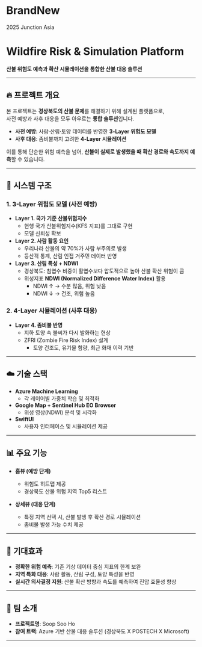 # BrandNew
2025 Junction Asia

# Wildfire Risk & Simulation Platform  
**산불 위험도 예측과 확산 시뮬레이션을 통합한 산불 대응 솔루션**  

---

## 🔥 프로젝트 개요
본 프로젝트는 **경상북도의 산불 문제**를 해결하기 위해 설계된 플랫폼으로,  
사전 예방과 사후 대응을 모두 아우르는 **통합 솔루션**입니다.  

- **사전 예방**: 사람·산림·토양 데이터를 반영한 **3-Layer 위험도 모델**
- **사후 대응**: 좀비불까지 고려한 **4-Layer 시뮬레이션**

이를 통해 단순한 위험 예측을 넘어, **산불이 실제로 발생했을 때 확산 경로와 속도까지 예측**할 수 있습니다.  

---

## 🧩 시스템 구조

### 1. 3-Layer 위험도 모델 (사전 예방)
- **Layer 1. 국가 기준 산불위험지수**
  - 현행 국가 산불위험지수(KFS 지표)를 그대로 구현
  - 모델 신뢰성 확보
- **Layer 2. 사람 활동 요인**
  - 우리나라 산불의 약 70%가 사람 부주의로 발생
  - 등산객 통계, 산림 인접 거주민 데이터 반영
- **Layer 3. 산림 특성 + NDWI**
  - 경상북도: 침엽수 비중이 활엽수보다 압도적으로 높아 산불 확산 위험이 큼
  - 위성지표 **NDWI (Normalized Difference Water Index)** 활용
    - NDWI ↑ → 수분 많음, 위험 낮음
    - NDWI ↓ → 건조, 위험 높음

### 2. 4-Layer 시뮬레이션 (사후 대응)
- **Layer 4. 좀비불 반영**
  - 지하 토양 속 불씨가 다시 발화하는 현상
  - ZFRI (Zombie Fire Risk Index) 설계
    - 토양 건조도, 유기물 함량, 최근 화재 이력 기반

---

## ☁️ 기술 스택
- **Azure Machine Learning**  
  - 각 레이어별 가중치 학습 및 최적화
- **Google Map + Sentinel Hub EO Browser**  
  - 위성 영상(NDWI) 분석 및 시각화
- **SwiftUI**  
  - 사용자 인터페이스 및 시뮬레이션 제공

---

## 📊 주요 기능
- **홈뷰 (예방 단계)**  
  - 위험도 히트맵 제공  
  - 경상북도 산불 위험 지역 Top5 리스트  

- **상세뷰 (대응 단계)**  
  - 특정 지역 선택 시, 산불 발생 후 확산 경로 시뮬레이션
  - 좀비불 발생 가능 수치 제공

---

## 🚀 기대효과
- **정확한 위험 예측**: 기존 기상 데이터 중심 지표의 한계 보완  
- **지역 특화 대응**: 사람 활동, 산림 구성, 토양 특성을 반영  
- **실시간 의사결정 지원**: 산불 확산 방향과 속도를 예측하여 진압 효율성 향상  

---

## 👥 팀 소개
- **프로젝트명**: Soop Soo Ho  
- **참여 트랙**: Azure 기반 산불 대응 솔루션 (경상북도 X POSTECH X Microsoft)  


---
